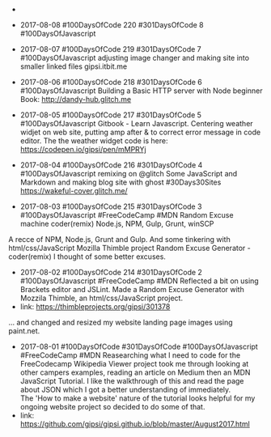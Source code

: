 
* ​
* 2017-08-08 #100DaysOfCode 220 #301DaysOfCode 8 #100DaysOfJavascript 



* 2017-08-07 #100DaysOfCode 219 #301DaysOfCode 7 #100DaysOfJavascript adjusting image changer and making site into smaller linked files gipsi.itbit.me
* 2017-08-06 #100DaysOfCode 218 #301DaysOfCode 6 #100DaysOfJavascript Building a Basic HTTP server with Node beginner Book:  http://dandy-hub.glitch.me 


* 2017-08-05 #100DaysOfCode 217 #301DaysOfCode 5 #100DaysOfJavascript Gitbook - Learn Javascript. Centering weather widjet on web site, putting amp after & to correct error message in code editor. The the weather widget code is here: https://codepen.io/gipsi/pen/mMPRYj

* 2017-08-04 #100DaysOfCode 216 #301DaysOfCode 4 #100DaysOfJavascript remixing on @glitch Some JavaScript and Markdown and making blog site with ghost #30Days30Sites https://wakeful-cover.glitch.me/

* 2017-08-03 #100DaysOfCode 215 #301DaysOfCode 3 #100DaysOfJavascript #FreeCodeCamp #MDN Random Excuse machine coder(remix)
  Node.js, NPM, Gulp, Grunt, winSCP

A recce of NPM, Node.js, Grunt and Gulp. And some tinkering with html/css/JavaScript Mozilla Thimble project Random Excuse Generator - coder(remix) I thought of some better excuses. 

* 2017-08-02 #100DaysOfCode 214 #301DaysOfCode 2 #100DaysOfJavascript #FreeCodeCamp #MDN 
  Reflected a bit on using Brackets editor and JSLint.  Made a Random Excuse Generator with Mozzila Thimble, an html/css/JavaScript    project.
* link: https://thimbleprojects.org/gipsi/301378 

... and changed and resized my website landing page images using paint.net.



* 2017-08-01 #100DaysOfCode #301DaysOfCode #100DaysOfJavascript #FreeCodeCamp #MDN 
  Reasearching what I need to code for the FreeCodecamp Wikipedia Viewer project took me through looking at other campers examples,
  reading an article on Medium then an MDN JavaScript Tutorial.  I like the walkthrough of this and read the page about JSON which 
  I got a better understanding of immediately.  
  The 'How to make a website' nature of the tutorial looks helpful for my ongoing website project so decided to do some of that. 
* link: https://github.com/gipsi/gipsi.github.io/blob/master/August2017.html
